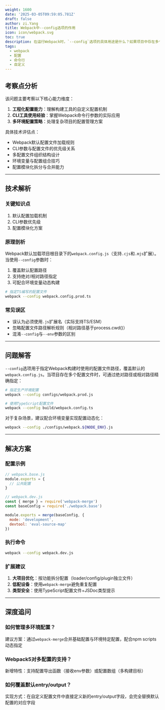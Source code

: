 ```yaml
---
weight: 1600
date: '2025-03-05T09:59:05.781Z'
draft: false
author: zi.Yang
title: Webpack中--config选项的作用
icon: icon/webpack.svg
toc: true
description: 在运行Webpack时，`--config`选项的具体用途是什么？如果项目中存在多个配置文件，如何通过该选项指定自定义配置？
tags:
  - webpack
  - 配置
  - 命令行
  - 自定义
---
```


## 考察点分析

该问题主要考察以下核心能力维度：

1. **工程化配置能力**：理解构建工具的自定义配置机制
2. **CLI工具使用经验**：掌握Webpack命令行参数的实际应用
3. **多环境配置策略**：处理复杂项目的配置管理方案

具体技术评估点：

- Webpack默认配置文件加载规则
- CLI参数与配置文件的优先级关系
- 多配置文件组织结构设计
- 环境变量与配置组合技巧
- 配置模块化拆分与合并能力

---

## 技术解析

### 关键知识点

1. 默认配置加载机制
2. CLI参数优先级
3. 配置模块化方案

### 原理剖析

Webpack默认加载项目根目录下的`webpack.config.js`（支持`.cjs`和`.mjs`扩展）。当使用`--config`参数时：

1. 覆盖默认配置路径
2. 支持绝对/相对路径指定
3. 可配合环境变量动态构建

```bash
# 指定TS编写的配置文件
webpack --config webpack.config.prod.ts
```

### 常见误区

- 误认为必须使用`.js`扩展名（实际支持TS/ESM）
- 忽略配置文件路径解析规则（相对路径基于process.cwd()）
- 混淆`--config`与`--env`参数的区别

---

## 问题解答

`--config`选项用于指定Webpack构建时使用的配置文件路径，覆盖默认的`webpack.config.js`。当项目存在多个配置文件时，可通过绝对路径或相对路径精确指定：

```bash
# 指定生产环境配置
webpack --config configs/webpack.prod.js

# 使用TypeScript配置文件
webpack --config build/webpack.config.ts
```

对于复杂场景，建议配合环境变量实现配置动态化：

```bash
webpack --config ./configs/webpack.${NODE_ENV}.js
```

---

## 解决方案

### 配置示例

```javascript
// webpack.base.js
module.exports = {
  // 公共配置
}

// webpack.dev.js
const { merge } = require('webpack-merge')
const baseConfig = require('./webpack.base')

module.exports = merge(baseConfig, {
  mode: 'development',
  devtool: 'eval-source-map'
})
```

### 执行命令

```bash
webpack --config webpack.dev.js
```

### 扩展建议

1. **大项目优化**：按功能拆分配置（loader/config/plugin独立文件）
2. **低配设备**：使用`webpack-merge`避免重复配置
3. **类型安全**：使用TypeScript配置文件+JSDoc类型提示

---

## 深度追问

### 如何管理多环境配置？

建议方案：通过`webpack-merge`合并基础配置与环境特定配置，配合npm scripts动态指定

### Webpack5对多配置的支持？

新增特性：支持配置导出函数（接收env参数）或配置数组（多构建目标）

### 如何覆盖默认entry/output？

实现方式：在自定义配置文件中直接定义新的entry/output字段，会完全替换默认配置的对应字段
